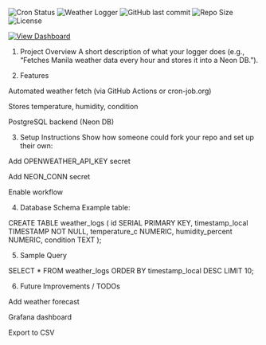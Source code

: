 ![Cron Status](https://api.cron-job.org/jobs/6636020/d6e43d168f56a78d/status-7.svg)
![Weather Logger](https://github.com/allnovice/weather-logger/actions/workflows/weather.yml/badge.svg)
![GitHub last commit](https://img.shields.io/github/last-commit/allnovice/weather-logger)
![Repo Size](https://img.shields.io/github/repo-size/allnovice/weather-logger)
![License](https://img.shields.io/github/license/allnovice/weather-logger)

[![View Dashboard](https://img.shields.io/badge/Dashboard-Streamlit-blue?logo=streamlit)](https://your-app-name.streamlit.app)

1. Project Overview
A short description of what your logger does (e.g., “Fetches Manila weather data every hour and stores it into a Neon DB.”).


2. Features

Automated weather fetch (via GitHub Actions or cron-job.org)

Stores temperature, humidity, condition

PostgreSQL backend (Neon DB)



3. Setup Instructions
Show how someone could fork your repo and set up their own:

Add OPENWEATHER_API_KEY secret

Add NEON_CONN secret

Enable workflow



4. Database Schema
Example table:

CREATE TABLE weather_logs (
    id SERIAL PRIMARY KEY,
    timestamp_local TIMESTAMP NOT NULL,
    temperature_c NUMERIC,
    humidity_percent NUMERIC,
    condition TEXT
);


5. Sample Query

SELECT * FROM weather_logs ORDER BY timestamp_local DESC LIMIT 10;


6. Future Improvements / TODOs

Add weather forecast

Grafana dashboard

Export to CSV
